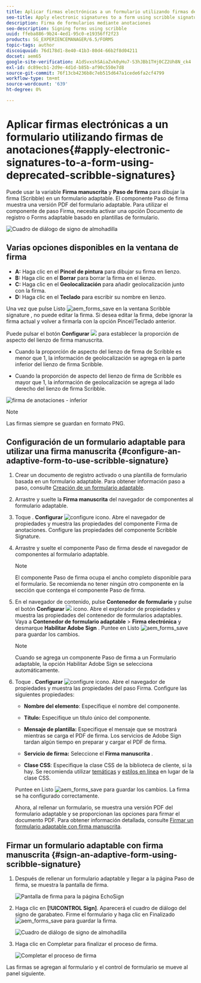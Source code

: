 ```yaml
---
title: Aplicar firmas electrónicas a un formulario utilizando firmas de anotaciones
seo-title: Apply electronic signatures to a form using scribble signatures
description: Firma de formularios mediante anotaciones
seo-description: Signing forms using scribble
uuid: ffeba886-9b24-4ed1-95c0-e19356ff2f23
products: SG_EXPERIENCEMANAGER/6.5/FORMS
topic-tags: author
discoiquuid: 76d178d1-8e40-41b3-80d4-66b2f8d04211
docset: aem65
google-site-verification: A1dSvxshSAiaZvk0yHu7-S3hJBb1THj0CZ2Uh8N_ck4
exl-id: dc89ecb1-2d9e-4d1d-b85b-af90c550e7d8
source-git-commit: 76f13cb4236b8c7eb515d647a1cede6fa2cf4799
workflow-type: tm+mt
source-wordcount: '639'
ht-degree: 0%

---
```


# Aplicar firmas electrónicas a un formulario utilizando firmas de anotaciones{#apply-electronic-signatures-to-a-form-using-deprecated-scribble-signatures}

Puede usar la variable **Firma manuscrita** y **Paso de firma** para dibujar la firma (Scribble) en un formulario adaptable. El componente Paso de firma muestra una versión PDF del formulario adaptable. Para utilizar el componente de paso Firma, necesita activar una opción Documento de registro o Forms adaptable basado en plantillas de formulario.

![Cuadro de diálogo de signo de almohadilla](assets/scribble-signature.png)

## Varias opciones disponibles en la ventana de firma

* **A:** Haga clic en el **Pincel de pintura** para dibujar su firma en lienzo.
* **B:** Haga clic en el **Borrar** para borrar la firma en el lienzo.
* **C:** Haga clic en el **Geolocalización** para añadir geolocalización junto con la firma.
* **D:** Haga clic en el **Teclado** para escribir su nombre en lienzo.

Una vez que pulse Listo ![aem_forms_save](assets/aem_forms_save.png) en la ventana Scribble signature , no puede editar la firma. Si desea editar la firma, debe ignorar la firma actual y volver a firmarla con la opción Pincel/Teclado anterior.

Puede pulsar el botón **Configurar** ![](assets/configure.png) para establecer la proporción de aspecto del lienzo de firma manuscrita.
* Cuando la proporción de aspecto del lienzo de firma de Scribble es menor que 1, la información de geolocalización se agrega en la parte inferior del lienzo de firma Scribble.


* Cuando la proporción de aspecto del lienzo de firma de Scribble es mayor que 1, la información de geolocalización se agrega al lado derecho del lienzo de firma Scribble.


![firma de anotaciones - inferior](assets/scribble-signature-aspectratio.PNG)



>[!NOTE]
>
>Las firmas siempre se guardan en formato PNG.

## Configuración de un formulario adaptable para utilizar una firma manuscrita {#configure-an-adaptive-form-to-use-scribble-signature}

1. Crear un documento de registro activado o una plantilla de formulario basada en un formulario adaptable. Para obtener información paso a paso, consulte [Creación de un formulario adaptable](creating-adaptive-form.md).
1. Arrastre y suelte la **Firma manuscrita** del navegador de componentes al formulario adaptable.
1. Toque . **Configurar** ![configure](assets/configure.png) icono. Abre el navegador de propiedades y muestra las propiedades del componente Firma de anotaciones. Configure las propiedades del componente Scribble Signature.
1. Arrastre y suelte el componente Paso de firma desde el navegador de componentes al formulario adaptable.

   >[!NOTE]
   >
   >El componente Paso de firma ocupa el ancho completo disponible para el formulario. Se recomienda no tener ningún otro componente en la sección que contenga el componente Paso de firma.

1. En el navegador de contenido, pulse **Contenedor de formulario** y pulse el botón **Configurar** ![](assets/configure.png) icono. Abre el explorador de propiedades y muestra las propiedades del contenedor de formularios adaptables. Vaya a **Contenedor de formulario adaptable** > **Firma electrónica** y desmarque **Habilitar Adobe Sign** . Puntee en Listo ![aem_forms_save](assets/aem_forms_save.png) para guardar los cambios.

   >[!NOTE]
   >
   >Cuando se agrega un componente Paso de firma a un Formulario adaptable, la opción Habilitar Adobe Sign se selecciona automáticamente.

1. Toque . **Configurar** ![configure](assets/configure.png) icono. Abre el navegador de propiedades y muestra las propiedades del paso Firma. Configure las siguientes propiedades:

   * **Nombre del elemento**: Especifique el nombre del componente.

   * **Título:** Especifique un título único del componente.
   * **Mensaje de plantilla:** Especifique el mensaje que se mostrará mientras se carga el PDF de firma. Los servicios de Adobe Sign tardan algún tiempo en preparar y cargar el PDF de firma.
   * **Servicio de firma:** Seleccione el **Firma manuscrita** .

   * **Clase CSS**: Especifique la clase CSS de la biblioteca de cliente, si la hay. Se recomienda utilizar [temáticas](themes.md) y [estilos en línea](inline-style-adaptive-forms.md) en lugar de la clase CSS.

   Puntee en Listo ![aem_forms_save](assets/aem_forms_save.png) para guardar los cambios. La firma se ha configurado correctamente.

   Ahora, al rellenar un formulario, se muestra una versión PDF del formulario adaptable y se proporcionan las opciones para firmar el documento PDF. Para obtener información detallada, consulte [Firmar un formulario adaptable con firma manuscrita](signing-forms-using-scribble.md#sign-an-adaptive-form-using-scribble-signature).

## Firmar un formulario adaptable con firma manuscrita {#sign-an-adaptive-form-using-scribble-signature}

1. Después de rellenar un formulario adaptable y llegar a la página Paso de firma, se muestra la pantalla de firma.

   ![Pantalla de firma para la página EchoSign](assets/esignscribblesign.jpg)

1. Haga clic en **[!UICONTROL Sign]**. Aparecerá el cuadro de diálogo del signo de garabateo. Firme el formulario y haga clic en Finalizado ![aem_forms_save](assets/aem_forms_save.png) para guardar la firma.

   ![Cuadro de diálogo de signo de almohadilla](assets/scribblewidget.png)

1. Haga clic en Completar para finalizar el proceso de firma.

   ![Completar el proceso de firma](assets/scribblecomplete.jpg)

Las firmas se agregan al formulario y el control de formulario se mueve al panel siguiente.
